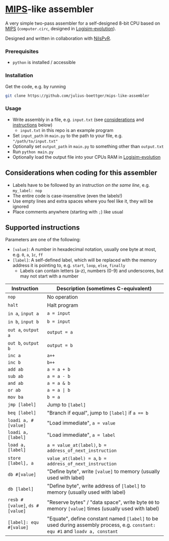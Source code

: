 # [MIPS](https://en.wikipedia.org/wiki/MIPS_architecture)-like assembler
A very simple two-pass assembler for a self-designed 8-bit CPU based on [MIPS](https://en.wikipedia.org/wiki/MIPS_architecture) (`computer.circ`, designed in [Logisim-evolution](https://github.com/logisim-evolution/logisim-evolution)).

Designed and written in collaboration with [NilsPvR](https://github.com/NilsPvR).

### Prerequisites
- `python` is installed / accessible

### Installation
Get the code, e.g. by running
```sh
git clone https://github.com/julius-boettger/mips-like-assembler
```

### Usage
- Write assembly in a file, e.g. `input.txt` (see [considerations](#considerations-when-coding-for-this-assembler) and [instructions](#supported-instructions) below)
    - `input.txt` in this repo is an example program
- Set `input_path` in `main.py` to the path to your file, e.g. `"/path/to/input.txt"`
- Optionally set `output_path` in `main.py` to something other than `output.txt`
- Run `python main.py`
- Optionally load the output file into your CPUs RAM in [Logisim-evolution](https://github.com/logisim-evolution/logisim-evolution)

## Considerations when coding for this assembler
- Labels have to be followed by an instruction _on the same line_, e.g. `my_label: nop`
- The entire code is case-insensitive (even the labels!)
- Use empty lines and extra spaces where you feel like it, they will be ignored
- Place comments anywhere (starting with `;`) like usual

## Supported instructions
Parameters are one of the following:
- `[value]`: A number in hexadecimal notation, usually one byte at most, e.g. `0`, `a`, `1c`, `ff`
- `[label]`: A self-defined label, which will be replaced with the memory address it is pointing to, e.g. `start`, `loop`, `else`, `finally`
    - Labels can contain letters (a-z), numbers (0-9) and underscores, but may not start with a number

| Instruction | Description (sometimes C-equivalent) |
| ----------- | ----------- |
| `nop` | No operation |
| `halt` | Halt program |
| `in a`, `input a` | `a = input` |
| `in b`, `input b` | `b = input` |
| `out a`, `output a` | `output = a` |
| `out b`, `output b` | `output = b` |
| `inc a` | `a++` |
| `inc b` | `b++` |
| `add ab` | `a = a + b` |
| `sub ab` | `a = a - b` |
| `and ab` | `a = a & b` |
| `or ab` | `a = a \| b` |
| `mov ba` | `b = a` |
| `jmp [label]` | Jump to `[label]` |
| `beq [label]` | "Branch if equal", jump to `[label]` if `a == b` |
| `loadi a, #[value]` | "Load immediate", `a = value` |
| `loadi a, [label]` | "Load immediate", `a = label` |
| `load a, [label]` | `a = value_at(label)`, `b = address_of_next_instruction` |
| `store [label], a` | `value_at(label) = a`, `b = address_of_next_instruction` |
| `db #[value]` | "Define byte", write `[value]` to memory (usually used with label) |
| `db [label]` | "Define byte", write address of `[label]` to memory (usually used with label) |
| `resb #[value]`, `ds #[value]` | "Reserve bytes" / "data space", write byte `00` to memory `[value]` times (usually used with label) |
| `[label]: equ #[value]` | "Equate", define constant named `[label]` to be used during assembly process, e.g. `constant: equ #1` and `loadv a, constant` |